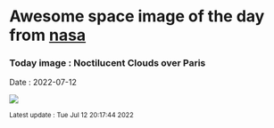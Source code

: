 
# Awesome space image of the day from [nasa](https://api.nasa.gov/)

### Today image : Noctilucent Clouds over Paris

Date : 2022-07-12


![](https://apod.nasa.gov/apod/image/2207/NoctilucentParis_Kulik_1080.jpg)

<small>Latest update : Tue Jul 12 20:17:44 2022</small>


